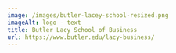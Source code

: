 ```yaml
---
image: /images/butler-lacey-school-resized.png
imageAlt: logo - text
title: Butler Lacy School of Business
url: https://www.butler.edu/lacy-business/
---
```

